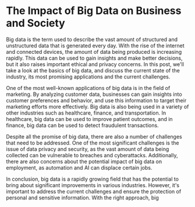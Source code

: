 # The Impact of Big Data on Business and Society

Big data is the term used to describe the vast amount of structured and unstructured data that is generated every day. With the rise of the internet and connected devices, the amount of data being produced is increasing rapidly. This data can be used to gain insights and make better decisions, but it also raises important ethical and privacy concerns. In this post, we'll take a look at the basics of big data, and discuss the current state of the industry, its most promising applications and the current challenges.

One of the most well-known applications of big data is in the field of marketing. By analyzing customer data, businesses can gain insights into customer preferences and behavior, and use this information to target their marketing efforts more effectively. Big data is also being used in a variety of other industries such as healthcare, finance, and transportation. In healthcare, big data can be used to improve patient outcomes, and in finance, big data can be used to detect fraudulent transactions.

Despite all the promise of big data, there are also a number of challenges that need to be addressed. One of the most significant challenges is the issue of data privacy and security, as the vast amount of data being collected can be vulnerable to breaches and cyberattacks. Additionally, there are also concerns about the potential impact of big data on employment, as automation and AI can displace certain jobs.

In conclusion, big data is a rapidly growing field that has the potential to bring about significant improvements in various industries. However, it's important to address the current challenges and ensure the protection of personal and sensitive information. With the right approach, big